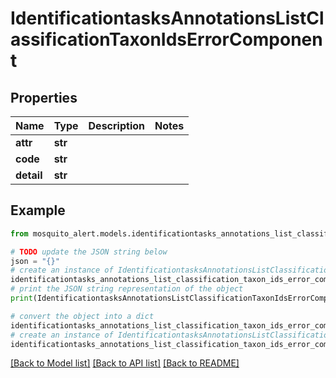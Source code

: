 # IdentificationtasksAnnotationsListClassificationTaxonIdsErrorComponent


## Properties

Name | Type | Description | Notes
------------ | ------------- | ------------- | -------------
**attr** | **str** |  | 
**code** | **str** |  | 
**detail** | **str** |  | 

## Example

```python
from mosquito_alert.models.identificationtasks_annotations_list_classification_taxon_ids_error_component import IdentificationtasksAnnotationsListClassificationTaxonIdsErrorComponent

# TODO update the JSON string below
json = "{}"
# create an instance of IdentificationtasksAnnotationsListClassificationTaxonIdsErrorComponent from a JSON string
identificationtasks_annotations_list_classification_taxon_ids_error_component_instance = IdentificationtasksAnnotationsListClassificationTaxonIdsErrorComponent.from_json(json)
# print the JSON string representation of the object
print(IdentificationtasksAnnotationsListClassificationTaxonIdsErrorComponent.to_json())

# convert the object into a dict
identificationtasks_annotations_list_classification_taxon_ids_error_component_dict = identificationtasks_annotations_list_classification_taxon_ids_error_component_instance.to_dict()
# create an instance of IdentificationtasksAnnotationsListClassificationTaxonIdsErrorComponent from a dict
identificationtasks_annotations_list_classification_taxon_ids_error_component_from_dict = IdentificationtasksAnnotationsListClassificationTaxonIdsErrorComponent.from_dict(identificationtasks_annotations_list_classification_taxon_ids_error_component_dict)
```
[[Back to Model list]](../README.md#documentation-for-models) [[Back to API list]](../README.md#documentation-for-api-endpoints) [[Back to README]](../README.md)


